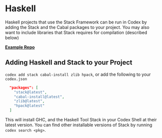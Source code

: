 # Haskell

Haskell projects that use the Stack Framework can be run in Codex by adding the Stack and the Cabal packages to your project. You may also want to include libraries that Stack requires for compilation (described below)

[**Example Repo**](https://github.com/khulnasoft/codex/tree/main/examples/development/haskell/)

## Adding Haskell and Stack to your Project

`codex add stack cabal-install zlib hpack`, or add the following to your `codex.json`

```json
  "packages": [
    "stack@latest",
    "cabal-install@latest",
    "zlib@latest",
    "hpack@latest"
  ]
```

This will install GHC, and the Haskell Tool Stack in your Codex Shell at their latest version. You can find other installable versions of Stack by running `codex search <pkg>`.
